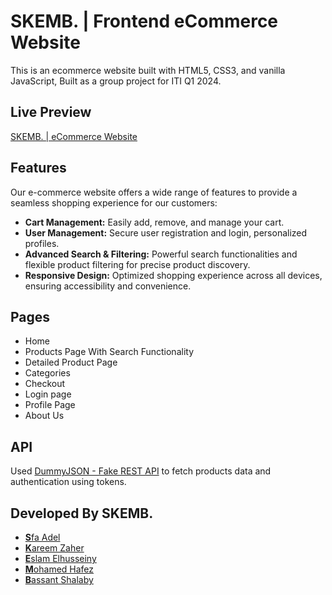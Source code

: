 # SKEMB. | Frontend eCommerce Website

This is an ecommerce website built with HTML5, CSS3, and vanilla JavaScript,
Built as a group project for ITI Q1 2024.

## Live Preview
[SKEMB. | eCommerce Website](https://skemb-ecommerce.vercel.app/)

## Features

Our e-commerce website offers a wide range of features to provide a seamless shopping experience for our customers:

-   **Cart Management:** Easily add, remove, and manage your cart.
-   **User Management:** Secure user registration and login, personalized profiles.
-   **Advanced Search & Filtering:** Powerful search functionalities and flexible product filtering for precise product discovery.
-   **Responsive Design:** Optimized shopping experience across all devices, ensuring accessibility and convenience.

##  Pages

-   Home
-   Products Page With Search Functionality
-   Detailed Product Page
-   Categories
-   Checkout
-   Login page
-   Profile Page
-  About Us

##  API

Used [DummyJSON - Fake REST API](https://dummyjson.com/) to fetch products data and authentication using tokens.

## Developed By SKEMB.
- [**S**fa Adel](https://github.com/Mohammad-Hafez)
- [**K**areem Zaher](https://github.com/kareem0913)
- [**E**slam Elhusseiny](https://github.com/Eslam-H-Elhusseiny)
- [**M**ohamed Hafez](https://github.com/Mohammad-Hafez)
- [**B**assant Shalaby](https://github.com/BassantShalaby)
